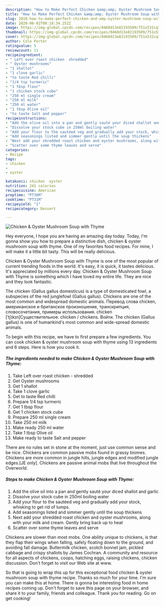 ```yaml
---
description: "How to Make Perfect Chicken &amp;amp; Oyster Mushroom Soup with Thyme"
title: "How to Make Perfect Chicken &amp;amp; Oyster Mushroom Soup with Thyme"
slug: 2010-how-to-make-perfect-chicken-and-amp-oyster-mushroom-soup-with-thyme
date: 2020-06-02T08:18:34.252Z
image: https://img-global.cpcdn.com/recipes/0460d13e82193509/751x532cq70/chicken-oyster-mushroom-soup-with-thyme-recipe-main-photo.jpg
thumbnail: https://img-global.cpcdn.com/recipes/0460d13e82193509/751x532cq70/chicken-oyster-mushroom-soup-with-thyme-recipe-main-photo.jpg
cover: https://img-global.cpcdn.com/recipes/0460d13e82193509/751x532cq70/chicken-oyster-mushroom-soup-with-thyme-recipe-main-photo.jpg
author: Cole Porter
ratingvalue: 5
reviewcount: 11
recipeingredient:
- " Left over roast chicken  shredded"
- " Oyster mushrooms"
- "1 shallot"
- "1 clove garlic"
- "to taste Red chilli"
- "1/4 tsp turmeric"
- "1 tbsp flour"
- "1 chicken stock cube"
- "250 ml single cream"
- "250 ml milk"
- "250 ml water"
- "1 tbsp Olive oil"
- "to taste Salt and pepper"
recipeinstructions:
- "Add the olive oil into a pan and gently sauté your diced shallot and garlic"
- "Dissolve your stock cube in 250ml boiling water"
- "Add your flour to the sautéed veg and gradually add your stock, whisking to get rid of lumps."
- "Add seasonings listed and simmer gently until the soup thickens"
- "Next add your shredded roast chicken and oyster mushrooms, along with your milk and cream. Gently bring back up to heat"
- "Scatter over some thyme leaves and serve"
categories:
- Recipe
tags:
- chicken
- 
- oyster

katakunci: chicken  oyster 
nutrition: 241 calories
recipecuisine: American
preptime: "PT36M"
cooktime: "PT31M"
recipeyield: "1"
recipecategory: Dessert

---
```



![Chicken &amp; Oyster Mushroom Soup with Thyme](https://img-global.cpcdn.com/recipes/0460d13e82193509/751x532cq70/chicken-oyster-mushroom-soup-with-thyme-recipe-main-photo.jpg)

Hey everyone, I hope you are having an amazing day today. Today, I'm gonna show you how to prepare a distinctive dish, chicken &amp; oyster mushroom soup with thyme. One of my favorites food recipes. For mine, I will make it a little bit tasty. This will be really delicious.

Chicken &amp; Oyster Mushroom Soup with Thyme is one of the most popular of current trending foods in the world. It's easy, it is quick, it tastes delicious. It's appreciated by millions every day. Chicken &amp; Oyster Mushroom Soup with Thyme is something which I have loved my entire life. They are nice and they look fantastic.

The chicken (Gallus gallus domesticus) is a type of domesticated fowl, a subspecies of the red junglefowl (Gallus gallus). Chickens are one of the most common and widespread domestic animals. Перевод слова chicken, американское и британское произношение, транскрипция, словосочетания, примеры использования. chicken [ˈtʃɪkɪn]Существительное. chicken / chickens. Войти. The chicken (Gallus gallus) is one of humankind&#39;s most common and wide-spread domestic animals.


To begin with this recipe, we have to first prepare a few ingredients. You can cook chicken &amp; oyster mushroom soup with thyme using 13 ingredients and 6 steps. Here is how you cook it.

<!--inarticleads1-->

##### The ingredients needed to make Chicken &amp; Oyster Mushroom Soup with Thyme:

1. Take  Left over roast chicken - shredded
1. Get  Oyster mushrooms
1. Get 1 shallot
1. Take 1 clove garlic
1. Get to taste Red chilli
1. Prepare 1/4 tsp turmeric
1. Get 1 tbsp flour
1. Get 1 chicken stock cube
1. Prepare 250 ml single cream
1. Take 250 ml milk
1. Make ready 250 ml water
1. Take 1 tbsp Olive oil
1. Make ready to taste Salt and pepper


There are no rules set in stone at the moment, just use common sense and be nice. Chickens are common passive mobs found in grassy biomes. Chickens are more common in jungle hills, jungle edges and modified jungle edges.‌[JE only]. Chickens are passive animal mobs that live throughout the Overworld. 

<!--inarticleads2-->

##### Steps to make Chicken &amp; Oyster Mushroom Soup with Thyme:

1. Add the olive oil into a pan and gently sauté your diced shallot and garlic
1. Dissolve your stock cube in 250ml boiling water
1. Add your flour to the sautéed veg and gradually add your stock, whisking to get rid of lumps.
1. Add seasonings listed and simmer gently until the soup thickens
1. Next add your shredded roast chicken and oyster mushrooms, along with your milk and cream. Gently bring back up to heat
1. Scatter over some thyme leaves and serve


Chickens are slower than most mobs. One ability unique to chickens, is that they flap their wings when falling, safely floating down to the ground, and avoiding fall damage. Buttermilk chicken, scotch bonnet jam, pickled cabbage and crispy shallots by James Cochran. A community and resource for all aspects of chickens, coops, hatching eggs, raising chickens, chicken discussion. Don&#39;t forget to visit our Web site at www. 

So that is going to wrap this up for this exceptional food chicken &amp; oyster mushroom soup with thyme recipe. Thanks so much for your time. I'm sure you can make this at home. There is gonna be interesting food in home recipes coming up. Don't forget to save this page on your browser, and share it to your family, friends and colleague. Thank you for reading. Go on get cooking!

